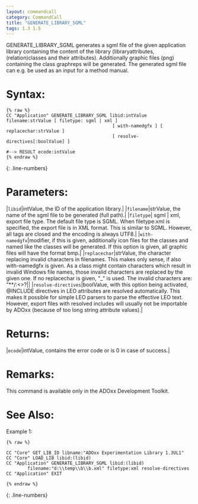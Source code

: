 ```yaml
---
layout: commandcall
category: CommandCall
title: "GENERATE_LIBRARY_SGML"
tags: 1.3 1.5
---
```


GENERATE_LIBRARY_SGML generates a sgml file of the given application library containing the content of the library (libraryattributes, (relation)classes and their attributes). Additionally graphic files (png) containing the class graphreps will be generated. The generated sgml file can e.g. be used as an input for a method manual.

# Syntax:  

```adoscript
{% raw %}
CC "Application" GENERATE_LIBRARY_SGML libid:intValue filename:strValue [ filetype: sgml | xml ]
										[ with-namedgfx ] [ replacechar:strValue ]
										[ resolve-directives[:boolValue] ]

#--> RESULT ecode:intValue
{% endraw %}
```
{: .line-numbers}

# Parameters:  

|`libid`|intValue, the ID of the application library.|
|`filename`|strValue, the name of the sgml file to be generated (full path).|
|`filetype`| sgml | xml, export file type. The default file type is SGML. When filetype:xml is specified, the export file is in XML format. This is similar to SGML. However, all tags are closed and the encoding is always UTF8.|
|`with-namedgfx`|modifier, if this is given, additionally icon files for the classes and named like the classes will be generated. If this option is given, all graphic files will have the format bmp.|
|`replacechar`|strValue, the character replacing invalid characters in filenames. This makes only sense, if also with-namedgfx is given. As a class might contain characters which result in invalid Windows file names, those invalid characters are replaced by the given one. If no replacechar is given, "_" is used. The invalid characters are: "**\/:&lt;&gt;?||
|`resolve-directives`|boolValue, with this option being activated, @INCLUDE directives in LEO attributes are resolved automatically. This makes it possible for simple LEO parsers to parse the effective LEO text. However, export files with resolved includes will usually not be importable by ADOxx (because of too long string attribute values).|

# Returns:  

|`ecode`|intValue, contains the error code or is 0 in case of success.|

# Remarks:

This command is available only in the ADOxx Development Toolkit.

# See Also:  



Example 1:

```adoscript
{% raw %}

CC "Core" GET_LIB_ID libname:"ADOxx Experimentation Library 1.3UL1"
CC "Core" LOAD_LIB libid:(libid)
CC "Application" GENERATE_LIBRARY_SGML libid:(libid)
        filename:"d:\\temp\\b\\b.xml" filetype:xml resolve-directives
CC "Application" EXIT

{% endraw %}
```
{: .line-numbers}

